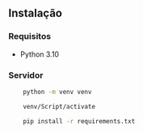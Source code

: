 
## Instalação

### Requisitos

* Python 3.10

### Servidor

```bash
    python -m venv venv
```

```bash
    venv/Script/activate
```

```bash
    pip install -r requirements.txt
```
    